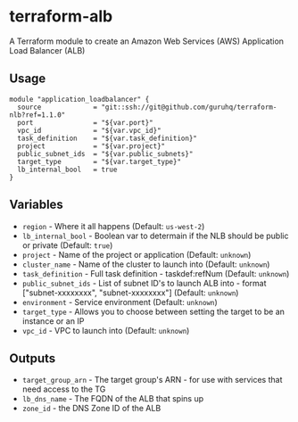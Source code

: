 # terraform-alb 

A Terraform module to create an Amazon Web Services (AWS) Application Load Balancer (ALB)

## Usage

```hcl
module "application_loadbalancer" {
  source             = "git::ssh://git@github.com/guruhq/terraform-nlb?ref=1.1.0"
  port               = "${var.port}"
  vpc_id             = "${var.vpc_id}"
  task_definition    = "${var.task_definition}"
  project            = "${var.project}"
  public_subnet_ids  = "${var.public_subnets}"
  target_type        = "${var.target_type}"
  lb_internal_bool   = true
}
```

## Variables
- `region` - Where it all happens (Default: `us-west-2`)
- `lb_internal_bool` - Boolean var to determain if the NLB should be public or private (Default: `true`)
- `project` - Name of the project or application (Default: `unknown`)
- `cluster_name` - Name of the cluster to launch into (Default: `unknown`)
- `task_definition` - Full task definition - taskdef:refNum (Default: `unknown`)
- `public_subnet_ids` - List of subnet ID's to launch ALB into - format ["subnet-xxxxxxxx", "subnet-xxxxxxxx"] (Default: `unknown`)
- `environment` - Service environment (Default: `unknown`)
- `target_type` - Allows you to choose between setting the target to be an instance or an IP
- `vpc_id` - VPC to launch into (Default: `unknown`)
## Outputs

- `target_group_arn` - The target group's ARN - for use with services that need access to the TG
- `lb_dns_name` - The FQDN of the ALB that spins up
- `zone_id` - the DNS Zone ID of the ALB
